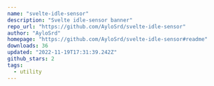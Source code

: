 ```yaml
---
name: "svelte-idle-sensor"
description: "Svelte idle-sensor banner"
repo_url: "https://github.com/AyloSrd/svelte-idle-sensor"
author: "AyloSrd"
homepage: "https://github.com/AyloSrd/svelte-idle-sensor#readme"
downloads: 36
updated: "2022-11-19T17:31:39.242Z"
github_stars: 2
tags: 
  - utility
---
```

